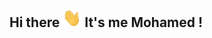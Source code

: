 ## Hi there <img src="https://raw.githubusercontent.com/ABSphreak/ABSphreak/master/gifs/Hi.gif" width="30px" height="30px"> It's me Mohamed !

<!--
<img align="right" width="370" height="290" src="https://c.tenor.com/Ug6cbVA1ZsMAAAAd/tenor.gif">

- 📫 How to reach me :
<br /> [<img src="https://img.shields.io/badge/LinkedIn-0077B5?style=for-the-badge&logo=linkedin&logoColor=white" />](https://www.linkedin.com/in/mohamed-saajid-b43777258/)

### 🧑‍💻 I code in
![Python](https://img.shields.io/badge/python-3670A0?style=flat&logo=python&logoColor=ffdd54)
![C](https://img.shields.io/badge/c-%2300599C.svg?style=flat&logo=c&logoColor=white)
![CSS3](https://img.shields.io/badge/css3-%231572B6.svg?style=flat&logo=css3&logoColor=white) 
![HTML5](https://img.shields.io/badge/html5-%23E34F26.svg?style=flat&logo=html5&logoColor=white) 
![Java](https://img.shields.io/badge/java-%23ED8B00.svg?style=flat&logo=java&logoColor=white) 
![JavaScript](https://img.shields.io/badge/javascript-%23323330.svg?style=flat&logo=javascript&logoColor=%23F7DF1E) 
![PHP](https://img.shields.io/badge/php-%23777BB4.svg?style=flat&logo=php&logoColor=white)  
![TypeScript](https://img.shields.io/badge/typescript-%23007ACC.svg?style=flat&logo=typescript&logoColor=white) 
![Anaconda](https://img.shields.io/badge/Anaconda-%2344A833.svg?style=flat&logo=anaconda&logoColor=white) 
![Express.js](https://img.shields.io/badge/express.js-%23404d59.svg?style=flat&logo=express&logoColor=%2361DAFB) 
![Flask](https://img.shields.io/badge/flask-%23000.svg?style=flat&logo=flask&logoColor=white) 
![NPM](https://img.shields.io/badge/NPM-%23000000.svg?style=flat&logo=npm&logoColor=white) <br/>
![NodeJS](https://img.shields.io/badge/node.js-6DA55F?style=flat&logo=node.js&logoColor=white) 
![Next JS](https://img.shields.io/badge/Next-black?style=flat&logo=next.js&logoColor=white) 
![React](https://img.shields.io/badge/react-%2320232a.svg?style=flat&logo=react&logoColor=%2361DAFB) 
![MySQL](https://img.shields.io/badge/mysql-%2300f.svg?style=flat&logo=mysql&logoColor=white)
![MicrosoftSQLServer](https://img.shields.io/badge/Microsoft%20SQL%20Sever-CC2927?style=flat&logo=microsoft%20sql%20server&logoColor=white) 
![NumPy](https://img.shields.io/badge/numpy-%23013243.svg?style=flat&logo=numpy&logoColor=white) <br/>
![Pandas](https://img.shields.io/badge/pandas-%23150458.svg?style=flat&logo=pandas&logoColor=white) 
![scikit-learn](https://img.shields.io/badge/scikit--learn-%23F7931E.svg?style=flat&logo=scikit-learn&logoColor=white) 
![Postman](https://img.shields.io/badge/Postman-FF6C37?style=flat&logo=postman&logoColor=white)

### 📈 Stats
<p>.</p>
<p align="center">  <img src="https://leetcard.jacoblin.cool/MohamedSaajid18?theme=dark&ext=contest" width="70%"> </p>
<p align="center">  <img src="https://github.com/MohamedS18/MohamedS18/blob/main/public/skill_rack_profile.png" width="80%"> </p>

<div><img src="https://github-readme-stats.vercel.app/api/top-langs/?username=MohamedS18&theme=blue-green&show_icons=true&hide_border=true&layout=compact" style="width: 49%;height:180px;">
<img src="https://github-readme-stats.vercel.app/api?username=MohamedS18&theme=blue-green&show_icons=true&hide_border=true&count_private=true"  style="width: 50%;height:100%;"></div>
<img src="https://github-readme-streak-stats.herokuapp.com/?user=MohamedS18&theme=blue-green&hide_border=true" style="width:100%;height:250px">

[![github activity graph](https://github-readme-activity-graph.vercel.app/graph?username=MohamedS18&bg_color=090518&color=31ff20&line=00ea06&point=ffffff&area=true&hide_border=true)](https://github.com/ashutosh00710/github-readme-activity-graph)
[![](https://visitcount.itsvg.in/api?id=MohamedS18&icon=0&color=0)](https://visitcount.itsvg.in)

-->

<!--![MohamedS18's Top Languages](https://github-readme-stats.vercel.app/api/top-langs/?username=MohamedS18&theme=blue-green&show_icons=true&hide_border=true&layout=compact)
![MohamedS18's Streak](https://github-readme-streak-stats.herokuapp.com/?user=MohamedS18&theme=blue-green&hide_border=true)
![MohamedS18's Stats](https://github-readme-stats.vercel.app/api?username=MohamedS18&theme=blue-green&show_icons=true&hide_border=true&count_private=true)
**MohamedS18/MohamedS18** is a ✨ _special_ ✨ repository because its `README.md` (this file) appears on your GitHub profile.

[![Leetcode Stats](https://leetcard.jacoblin.cool/MohamedSaajid18?theme=dark&ext=contest)](https://leetcode.com/MohamedSaajid18)
![image](https://github.com/MohamedS18/MohamedS18/blob/main/public/skill_rack_profile.png)


Here are some ideas to get you started:

- 🔭 I’m currently working on ...
- 🌱 I’m currently learning ...
- 👯 I’m looking to collaborate on ...
- 🤔 I’m looking for help with ...
- 💬 Ask me about ...
- 📫 How to reach me: ...
- 😄 Pronouns: ...
- ⚡ Fun fact: ...

-->
